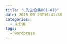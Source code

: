 ```yaml
---
title: "L先生合集001-010"
date: 2025-06-23T16:41:58
categories:
  - 未分类
tags:
  - wordpress
---
```










